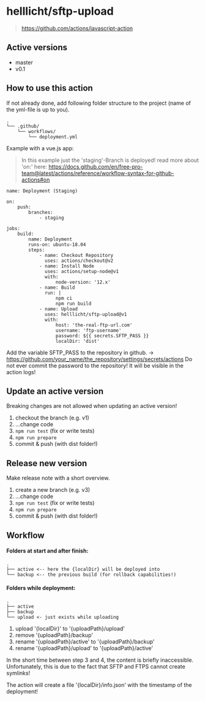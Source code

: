 # helllicht/sftp-upload

> https://github.com/actions/javascript-action

## Active versions
+ master
+ v0.1

## How to use this action
If not already done, add following folder structure to the project (name of the yml-file is up to you).
```
.
└── .github/
    └── workflows/
        └── deployment.yml
```
Example with a vue.js app:
> In this example just the 'staging'-Branch is deployed!
> read more about 'on:'
> here: https://docs.github.com/en/free-pro-team@latest/actions/reference/workflow-syntax-for-github-actions#on
```
name: Deployment (Staging)

on:
    push:
        branches:
            - staging

jobs:
    build:
        name: Deployment
        runs-on: ubuntu-18.04
        steps:
            - name: Checkout Repository
              uses: actions/checkout@v2
            - name: Install Node
              uses: actions/setup-node@v1
              with:
                  node-version: '12.x'
            - name: Build
              run: |
                  npm ci
                  npm run build
            - name: Upload
              uses: helllicht/sftp-upload@v1
              with:
                  host: 'the-real-ftp-url.com'
                  username: 'ftp-username'
                  password: ${{ secrets.SFTP_PASS }}
                  localDir: 'dist'
```
Add the variable SFTP_PASS to the repository in github.
-> https://github.com/your_name/the_repository/settings/secrets/actions
Do not ever commit the password to the repository! It will be visible in the action logs!

## Update an active version 
Breaking changes are not allowed when updating an active version!
1) checkout the branch (e.g. v1)
2) ...change code
3) `npm run test` (fix or write tests)
4) `npm run prepare`
5) commit & push (with dist folder!)

## Release new version
Make release note with a short overview.
1) create a new branch (e.g. v3)
2) ...change code
3) `npm run test` (fix or write tests)
4) `npm run prepare`
5) commit & push (with dist folder!)

## Workflow
#### Folders at start and after finish:

```
.
├── active <-- here the {localDir} will be deployed into
└── backup <-- the previous build (for rollback capabilities!)
```

#### Folders while deployment:

```
.
├── active
├── backup
└── upload <- just exists while uploading
```

1. upload '{localDir}' to '{uploadPath}/upload'
2. remove '{uploadPath}/backup'
3. rename '{uploadPath}/active' to '{uploadPath}/backup'
4. rename '{uploadPath}/upload' to '{uploadPath}/active'

In the short time between step 3 and 4, the content is briefly inaccessible. Unfortunately, this is due to the fact that
SFTP and FTPS cannot create symlinks!

The action will create a file '{localDir}/info.json' with the timestamp of the deployment!

[https://docs.github.com/en/free-pro-team@latest/actions/reference/workflow-syntax-for-github-actions#on]: https://docs.github.com/en/free-pro-team@latest/actions/reference/workflow-syntax-for-github-actions#on
